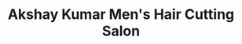 ---
title: "Akshay Kumar Men's Hair Cutting Salon"
url: /nagpur/akshay-kumar-mens-hair-cutting-salon/
shop: Friseur
---
